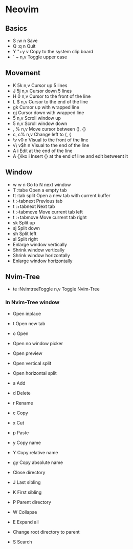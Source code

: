 # Neovim

## Basics
- S         :w<CR>          n           Save
- Q         :q<CR>          n           Quit
- Y         \"+y            v           Copy to the system clip board
- `         ~               n,v         Toggle upper case

## Movement
- K         5k              n,v         Cursor up 5 lines
- J         5j              n,v         Cursor down 5 lines
- H         0               n,v         Cursor to the front of the line
- L         $               n,v         Cursor to the end of the line
- gk                                    Cursor up with wrapped line
- gj                                    Cursor down with wrapped line
- <C-k>     5<C-y>          n,v         Scroll window up
- <C-j>     5<C-e>          n,v         Scroll window down
- ,         %               n,v         Move cursor between (), {}
- c,        c%              n,v         Change left to (, {
- \v        v0              n           Visual to the front of the line
- v\        v$h             n           Visual to the end of the line
- <C-a>     <ESC>A          i           Edit at the end of the line
- <C-b>     <ESC>A {}<ESC>i<CR><ESC>ko          i           Insert {} at the end of line and edit betweent it

## Window
- <leader>w <C-w>w          n           Go to N next window
- T         :tabe<CR>                   Open a empty tab
- tt        :tab split<CR>              Open a new tab with current buffer
- t<left>   :-tabnext<CR>               Previous tab
- t<right>  :+tabnext<CR>               Next tab
- t<up>     :-tabmove<CR>               Move current tab left
- t<down>   :+tabmove<CR>               Move current tab right
- sk                                    Split up
- sj                                    Split down
- sh                                    Split left
- sl                                    Split right
- <up>                                  Enlarge window vertically
- <down>                                Shrink window vertically
- <left>                                Shrink window horizontally
- <right>                               Enlarge window horizontally

## Nvim-Tree
- te       :NvimtreeToggle<CR>         n,v         Toggle Nvim-Tree
### In Nvim-Tree window
- <C-e>         Open inplace
- t             Open new tab
- o             Open
- <CR>          Open no window picker
- <TAB>         Open preview
- <C-v>         Open vertical split
- <C-x>         Open horizontal split

- a             Add
- d             Delete
- r             Rename
- c             Copy
- x             Cut
- p             Paste
- y             Copy name
- Y             Copy relative name
- gy            Copy absolute name

- <BS>          Close directory
- J             Last sibling
- K             First sibling
- P             Parent directory
- W             Collapse
- E             Expand all
- <C-p>         Change root directory to parent
- S             Search
